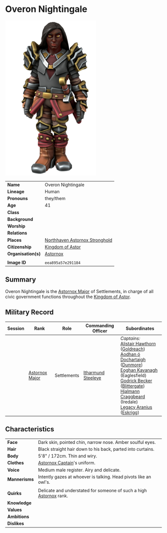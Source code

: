 # Overon Nightingale

<img src="https://raw.githubusercontent.com/jesskelsall/astarus-images/main/characters/portraits/eea895a57e291184.png" height="500" />

|||
| --- | --- |
| **Name** | Overon Nightingale | character.4
| **Lineage** | Human |
| **Pronouns** | they/them |
| **Age** | 41 |
| **Class** | |
| **Background** | |
| **Worship** | |
| **Relations** | |
| **Places** | [Northhaven Astornox Stronghold](../places/strongholds/northhaven-astornox-stronghold.md) |
| **Citizenship** | [Kingdom of Astor](../civilisations/kingdom-of-astor/kingdom-of-astor.md) |
| **Organisation(s)** | [Astornox](../organisations/government/astornox/astornox.md) |
|||
| **Image ID** | `eea895a57e291184` |

## Summary

Overon Nightingale is the [Astornox Major](../organisations/government/astornox/ranks/astornox-major.md) of Settlements, in charge of all civic government functions throughout the [Kingdom of Astor](../civilisations/kingdom-of-astor/kingdom-of-astor.md).

## Military Record

| Session | Rank | Role | Commanding Officer | Subordinates |
|:---:| --- | --- | --- | --- |
|| [Astornox Major](../organisations/government/astornox/ranks/astornox-major.md) | Settlements | [Itharmund Steeleye](itharmund-steeleye.md) | *Captains:*<br>[Alistair Hawthorn](alistair-hawthorn.md) ([Goldreach](../civilisations/kingdom-of-astor/SETTLEMENTS/GOLDREACH/README.md))<br>[Aodhan ó Dochartaigh](aodhan-o-dochartaigh.md) ([Dunmore](../places/cities/dunmore.md))<br>[Eoghan Kavanagh](eoghan-kavanagh.md) (Eaglesfield)<br>[Godrick Becker](godrick-becker.md) ([Blittergate](../places/towns/blittergate.md))<br>[Hjalmann Craggbeard](hjalmann-craggbeard.md) (Iredale)<br>[Legacy Aranius](legacy-aranius.md) ([Eskrigg](../places/cities/eskrigg.md)) |

## Characteristics

| | |
| --- | --- |
| **Face** | Dark skin, pointed chin, narrow nose. Amber soulful eyes. | characteristics.2
| **Hair** | Black straight hair down to his back, parted into curtains. |
| **Body** | 5'8" / 172cm. Thin and wiry. |
| **Clothes** | [Astornox Captain](../organisations/government/astornox/ranks/astornox-captain.md)'s uniform. |
| **Voice** | Medium male register. Airy and delicate. |
| **Mannerisms** | Intently gazes at whoever is talking. Head pivots like an owl's. |
| | |
| **Quirks** | Delicate and understated for someone of such a high [Astornox](../organisations/government/astornox/astornox.md) rank. |
| **Knowledge** | |
| **Values** | |
| **Ambitions** | |
| **Dislikes** | |
